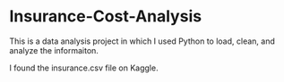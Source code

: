 # Insurance-Cost-Analysis

This is a data analysis project in which I used Python to load, clean, and analyze the informaiton.

I found the insurance.csv file on Kaggle. 

